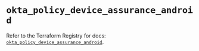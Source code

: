 # `okta_policy_device_assurance_android`

Refer to the Terraform Registry for docs: [`okta_policy_device_assurance_android`](https://registry.terraform.io/providers/okta/okta/4.9.0/docs/resources/policy_device_assurance_android).
